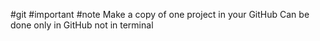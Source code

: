 #git #important #note
Make a copy of one project in your GitHub
 Can be done only in GitHub not in terminal
